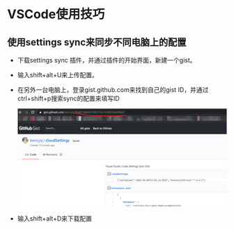 # VSCode使用技巧

## 使用settings sync来同步不同电脑上的配置

- 下载settings sync 插件，并通过插件的开始界面，新建一个gist。

- 输入shift+alt+U来上传配置。

- 在另外一台电脑上，登录gist.github.com来找到自己的gist ID，并通过ctrl+shift+p搜索sync的配置来填写ID

  ![image-20210204211425688](picture/image-20210204211425688.png)	

- 输入shift+alt+D来下载配置
